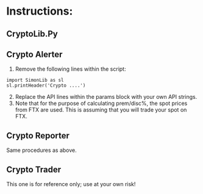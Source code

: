 # Instructions:
## CryptoLib.Py

## Crypto Alerter
1. Remove the following lines within the script:
```
import SimonLib as sl
sl.printHeader('Crypto ....')
```

2. Replace the API lines within the params block with your own API strings.
3. Note that for the purpose of calculating prem/disc%, the spot prices from FTX are used.  This is assuming that you will trade your spot on FTX.

## Crypto Reporter
Same procedures as above.

## Crypto Trader
This one is for reference only; use at your own risk!